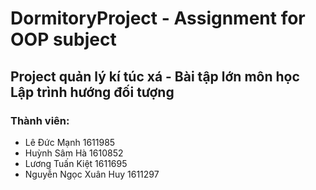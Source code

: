# DormitoryProject - Assignment for OOP subject
## Project quản lý kí túc xá - Bài tập lớn môn học Lập trình hướng đối tượng

### Thành viên:
+ Lê Đức Mạnh 1611985
+ Huỳnh Sâm Hà 1610852
+ Lương Tuấn Kiệt 1611695
+ Nguyễn Ngọc Xuân Huy 1611297

